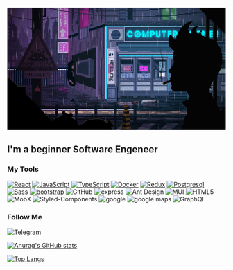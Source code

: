 ![Header](https://github.com/zagliadov/zagliadov/blob/main/assets/33HI.gif)

## I'm a beginner Software Engeneer

### My Tools

[![React](https://img.shields.io/badge/-React-282C34?style=for-the-badge&logo=react)](https://ru.reactjs.org/)
[![JavaScript](https://img.shields.io/badge/-JavaScript-282C34?style=for-the-badge&logo=JavaScript)](https://learn.javascript.ru/)
[![TypeScript](https://img.shields.io/badge/-TypeScript-282C34?style=for-the-badge&logo=TypeScript)](https://www.typescriptlang.org/)
[![Docker](https://img.shields.io/badge/-Docker-282C34?style=for-the-badge&logo=Docker)](https://www.docker.com/)
[![Redux](https://img.shields.io/badge/-Redux-282C34?style=for-the-badge&logo=Redux)](https://redux.js.org/)
[![Postgresql](https://img.shields.io/badge/-Postgresql-282C34?style=for-the-badge&logo=Postgresql)](https://www.postgresql.org/)
[![Sass](https://img.shields.io/badge/-sass-282C34?style=for-the-badge&logo=sass)](https://sass-lang.com/)
[![bootstrap](https://img.shields.io/badge/-bootstrap-282C34?style=for-the-badge&logo=bootstrap)](https://getbootstrap.com/)
![GitHub](https://img.shields.io/badge/-github-282C34?style=for-the-badge&logo=github)
![express](https://img.shields.io/badge/-express-282C34?style=for-the-badge&logo=express)
![Ant Design](https://img.shields.io/badge/-ant%20design-282C34?style=for-the-badge&logo=ant-design)
![MUI](https://img.shields.io/badge/-mui-282C34?style=for-the-badge&logo=mui)
![HTML5](https://img.shields.io/badge/-html5-282C34?style=for-the-badge&logo=html5)
![MobX](https://img.shields.io/badge/-mobx-282C34?style=for-the-badge&logo=mobx)
![Styled-Components](https://img.shields.io/badge/-styled%20somponents-282C34?style=for-the-badge&logo=styled-components)
![google](https://img.shields.io/badge/-google-282C34?style=for-the-badge&logo=google)
![google maps](https://img.shields.io/badge/-google%20maps-282C34?style=for-the-badge&logo=google-maps)
![GraphQl](https://img.shields.io/badge/-graphql-282C34?style=for-the-badge&logo=graphql)


### Follow Me 

[![Telegram](https://img.shields.io/badge/-Telegram-282C34?style=for-the-badge&logo=telegram)](https://web.telegram.org/z/)

[![Anurag's GitHub stats](https://github-readme-stats.vercel.app/api?username=zagliadov&show_icons=true&theme=prussian)](https://github.com/anuraghazra/github-readme-stats)

[![Top Langs](https://github-readme-stats.vercel.app/api/top-langs/?username=zagliadov&layout=compact)](https://github.com/anuraghazra/github-readme-stats)
